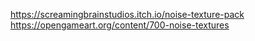 https://screamingbrainstudios.itch.io/noise-texture-pack
https://opengameart.org/content/700-noise-textures